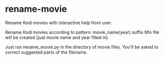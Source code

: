 # rename-movie
Rename Kodi movies with interactive help from user.

Rename Kodi movies according to pattern: movie_name(year).suffix
Nfo file will be created (just movie name and year filled in).

Just run rename_movie.py in the directory of movie files.
You'll be asked to correct suggested parts of the filename.
